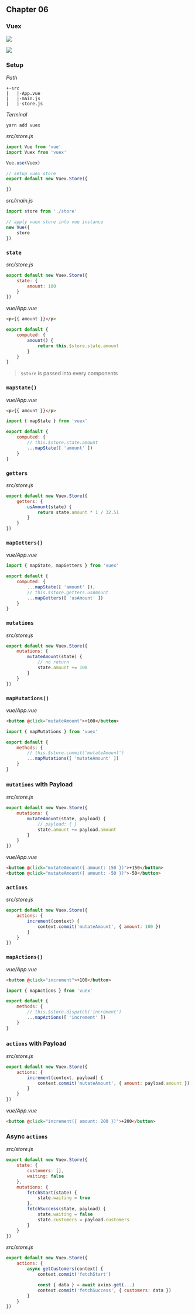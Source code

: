 ## Chapter 06

### Vuex

![](https://i.cubeupload.com/x4hraV.png)

![](https://vuex.vuejs.org/en/images/vuex.png)

### Setup

*Path*

```
+-src
|   |-App.vue
|   |-main.js
|   |-store.js
```

*Terminal*

```
yarn add vuex
```

*src/store.js*

```js
import Vue from 'vue'
import Vuex from 'vuex'

Vue.use(Vuex)

// setup vuex store
export default new Vuex.Store({

})
```

*src/main.js*

```js
import store from './store'

// apply vuex store into vue instance
new Vue({
    store
})
```

### `state`

*src/store.js*

```js
export default new Vuex.Store({
    state: {
        amount: 100
    }
})
```

*vue/App.vue*

```html
<p>{{ amount }}</p>
```

```js
export default {
    computed: {
        amount() {
            return this.$store.state.amount
        }
    }
}
```

> `$store` is passed into every components

### `mapState()`

*vue/App.vue*

```html
<p>{{ amount }}</p>
```

```js
import { mapState } from 'vuex'

export default {
    computed: {
        // this.$store.state.amount
        ...mapState([ 'amount' ])
    }
}
```

### `getters`

*src/store.js*

```js
export default new Vuex.Store({
    getters: {
        usAmount(state) {
            return state.amount * 1 / 32.51
        }
    }
})
```

### `mapGetters()`

*vue/App.vue*

```js
import { mapState, mapGetters } from 'vuex'

export default {
    computed: {
        ...mapState([ 'amount' ]),
        // this.$store.getters.usAmount
        ...mapGetters([ 'usAmount' ])
    }
}
```

### `mutations`

*src/store.js*

```js
export default new Vuex.Store({
    mutations: {
        mutateAmount(state) {
            // no return
            state.amount += 100
        }
    }
})
```

### `mapMutations()`

*vue/App.vue*

```html
<button @click="mutateAmount">+100</button>
```

```js
import { mapMutations } from 'vuex'

export default {
    methods: {
        // this.$store.commit('mutateAmount')
        ...mapMutations([ 'mutateAmount' ])
    }
}
```

### `mutations` with Payload

*src/store.js*

```js
export default new Vuex.Store({
    mutations: {
        mutateAmount(state, payload) {
            // payload: { }
            state.amount += payload.amount
        }
    }
})
```

*vue/App.vue*

```html
<button @click="mutateAmount({ amount: 150 })">+150</button>
<button @click="mutateAmount({ amount: -50 })">-50</button>
```

### `actions`

*src/store.js*

```js
export default new Vuex.Store({
    actions: {
        increment(context) {
            context.commit('mutateAmount', { amount: 100 })
        }
    }
})
```

### `mapActions()`

*vue/App.vue*

```html
<button @click="increment">+100</button>
```

```js
import { mapActions } from 'vuex'

export default {
    methods: {
        // this.$store.dispatch('increment')
        ...mapActions([ 'increment' ])
    }
}
```

### `actions` with Payload

*src/store.js*

```js
export default new Vuex.Store({
    actions: {
        increment(context, payload) {
            context.commit('mutateAmount', { amount: payload.amount })
        }
    }
})
```

*vue/App.vue*

```html
<button @click="increment({ amount: 200 })">+200</button>
```

### Async `actions`

*src/store.js*

```js
export default new Vuex.Store({
    state: {
        customers: [],
        waiting: false
    },
    mutations: {
        fetchStart(state) {
            state.waiting = true
        },
        fetchSuccess(state, payload) {
            state.waiting = false
            state.customers = payload.customers
        }
    }
})
```

*src/store.js*

```js
export default new Vuex.Store({
    actions: {
        async getCustomers(context) {
            context.commit('fetchStart')

            const { data } = await axios.get(...)
            context.commit('fetchSuccess', { customers: data })
        }
    }
})
```
